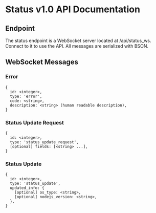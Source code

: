 # Status v1.0 API Documentation

## Endpoint

The status endpoint is a WebSocket server located at /api/status_ws. Connect to it to use the API. All messages are serialized with BSON.

## WebSocket Messages

### Error

```
{
  id: <integer>,
  type: 'error',
  code: <string>,
  description: <string> (human readable description),
}
```

### Status Update Request

```
{
  id: <integer>,
  type: 'status_update_request',
  [optional] fields: [<string> ...],
}
```

### Status Update

```
{
  id: <integer>,
  type: 'status_update',
  updated_info: {
    [optional] os_type: <string>,
    [optional] nodejs_version: <string>,
  },
}
```
